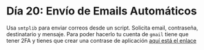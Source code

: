 # Día 20: Envío de Emails Automáticos

Usa `smtplib` para enviar correos desde un script. Solicita email, contraseña, destinatario y mensaje.
Para poder hacerlo tu cuenta de `gmail` tiene que tener 2FA y tienes que crear una contrase de
aplicación [aquí está el enlace]( https://myaccount.google.com/apppasswords)